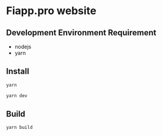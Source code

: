 # Fiapp.pro website

## Development Environment Requirement

* nodejs
* yarn

## Install

```bash
yarn

yarn dev
```

## Build

```bash
yarn build
```